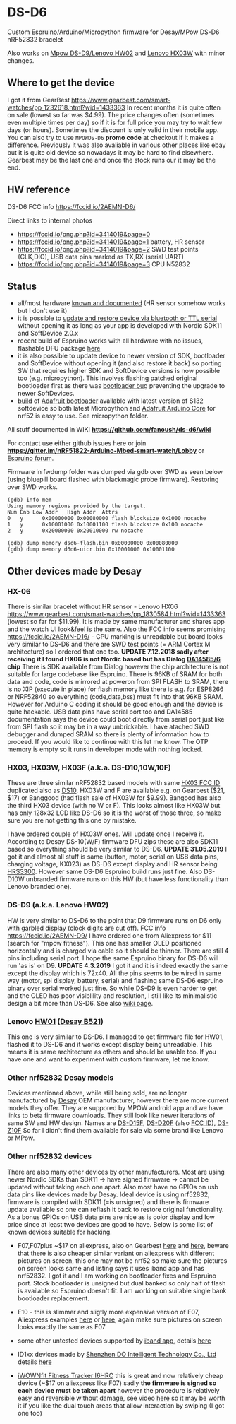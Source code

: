 # DS-D6
Custom Espruino/Arduino/Micropython firmware for Desay/MPow DS-D6 nRF52832 bracelet

Also works on [Mpow DS-D9/Lenovo HW02](https://github.com/fanoush/ds-d6/wiki/DS-D9) and [Lenovo HX03W](https://github.com/fanoush/ds-d6#hx03-hx03w-hx03f-aka-ds-d1010w10f) with minor changes.

## Where to get the device

I got it from GearBest https://www.gearbest.com/smart-watches/pp_1232618.html?wid=1433363 In recent months it is quite often on sale (lowest so far was $4.99). The price changes often (sometimes even multiple times per day) so if it is for full price you may try to wait few days (or hours). Sometimes the discount is only valid in their mobile app. You can also try to use `MPOWDS-D6` **promo code** at checkout if it makes a difference. Previously it was also avaliable in various other places like ebay but it is quite old device so nowadays it may be hard to find elsewhere. Gearbest may be the last one and once the stock runs our it may be the end. 

## HW reference
DS-D6 FCC info https://fccid.io/2AEMN-D6/

Direct links to internal photos
- https://fccid.io/png.php?id=3414019&page=0 
- https://fccid.io/png.php?id=3414019&page=1 battery, HR sensor
- https://fccid.io/png.php?id=3414019&page=2 SWD test points (CLK,DIO), USB data pins marked as TX,RX (serial UART)
- https://fccid.io/png.php?id=3414019&page=3 CPU N52832

## Status

- all/most hardware [known and documented](https://github.com/fanoush/ds-d6/wiki/Hardware) (HR sensor somehow works but I don't use it)
- it is possible to [update and restore device via bluetooth or TTL serial](https://github.com/fanoush/ds-d6/wiki/DFU-update) without opening it as long as your app is developed with Nordic SDK11 and SoftDevice 2.0.x
- recent build of Espruino works with all hardware with no issues, flashable DFU package [here](https://github.com/fanoush/ds-d6/tree/master/espruino/DFU)
- it is also possible to update device to newer version of SDK, bootloader and SoftDevice without opening it (and also restore it back) so porting SW that requires higher SDK and SoftDevice versions is now possible too (e.g. micropython). This involves flashing patched original bootloader first as there was [bootloader bug](https://devzone.nordicsemi.com/f/nordic-q-a/16774/updating-from-s132-v2-0-x-to-s132-v3-0-0-with-dual-bank-bootloader-from-sdk-v11-0-0-does-not-work) preventing the upgrade to newer SoftDevices.
- [build](https://github.com/fanoush/ds-d6/tree/master/micropython) of [Adafruit bootloader](https://github.com/adafruit/Adafruit_nRF52_Bootloader) available with latest version of S132 softdevice so both latest Micropython and [Adafruit Arduino Core](https://github.com/adafruit/Adafruit_nRF52_Arduino) for nrf52 is easy to use. See micropython folder.


All stuff documented in WIKI **https://github.com/fanoush/ds-d6/wiki**

For contact use either github issues here or join **https://gitter.im/nRF51822-Arduino-Mbed-smart-watch/Lobby** or [Espruino forum](http://forum.espruino.com/conversations/280747/).

Firmware in fwdump folder was dumped via gdb over SWD as seen below (using bluepill board flashed with blackmagic probe firmware). Restoring over SWD works.

```gdb
(gdb) info mem
Using memory regions provided by the target.
Num Enb Low Addr   High Addr  Attrs 
0   y      0x00000000 0x00080000 flash blocksize 0x1000 nocache 
1   y      0x10001000 0x10001100 flash blocksize 0x100 nocache 
2   y      0x20000000 0x20010000 rw nocache 

(gdb) dump memory dsd6-flash.bin 0x00000000 0x00080000
(gdb) dump memory d6d6-uicr.bin 0x10001000 0x10001100
```


## Other  devices made by Desay

### HX-06

There is similar bracelet without HR sensor - Lenovo HX06 https://www.gearbest.com/smart-watches/pp_1830584.html?wid=1433363 (lowest so far for $11.99). It is made by same manufacturer and shares app and the watch UI look&feel is the same. Also the FCC info seems promising https://fccid.io/2AEMN-D16/ - CPU marking is unreadable but board looks very similar to DS-D6 and there are SWD test points (= ARM Cortex M architecture) so I ordered that one too. **UPDATE 7.12.2018 sadly after receiving it I found HX06 is not Nordic based but has Dialog [DA14585/6](https://www.dialog-semiconductor.com/products/connectivity/bluetooth-low-energy/smartbond-da14585-and-da14586) chip** There is SDK available from Dialog however the chip architecture is not suitable for large codebase like Espruino.  There is 96KB of SRAM for both data and code, code is mirrored at poweron from SPI FLASH to SRAM, there is no XIP (execute in place) for flash memory like there is e.g. for ESP8266 or NRF52840 so everything (code,data,bss) must fit into that 96KB SRAM.  However for Arduino C coding it should be good enough and the device is quite hackable. USB data pins have serial port too and DA14585 documentation says the device could boot directly from serial port just like from SPI flash so it may be in a way unbrickable. I have atached SWD debugger and dumped SRAM so there is plenty of information how to proceed. If you would like to continue with this let me know. The OTP memory is empty so it runs in developer mode with nothing locked.

### HX03, HX03W, HX03F (a.k.a. DS-D10,10W,10F)
These are three similar nRF52832 based models with same [HX03 FCC ID](https://fccid.io/2AOYQ-HX03) duplicated also as [DS10](https://fccid.io/2AEMN-D10). HX03W and F are available e.g. on Gearbest ($21, $17) or Banggood (had flash sale of HX03W for $9.99). Bangood has also the third HX03 device (with no W or F). This looks almost like HX03W but has only 128x32 LCD like DS-D6 so it is the worst of those three, so make sure you are not getting this one by mistake.

I have ordered couple of HX03W ones. Will update once I receive it. According to Desay DS-10(W/F) firmware DFU zips these are also SDK11 based so everything should be very similar to DS-D6. **UPDATE 31.05.2019** I got it and almost all stuff is same (button, motor, serial on USB data pins, charging voltage, KX023) as DS-D6 except display and HR sensor being [HRS3300](http://www.tianyihexin.com/pic/file/20170627/20170627154877337733.pdf). However same DS-D6 Espruino build runs just fine. Also DS-D10W unbranded firmware runs on this HW (but have less functionality than Lenovo branded one).

### DS-D9 (a.k.a. Lenovo HW02)
HW is very similar to DS-D6 to the point that D9 firmware runs on D6 only with garbled display (clock digits are cut off). FCC info https://fccid.io/2AEMN-D9/ I have ordered one from Aliexpress for $11 (search for "mpow fitness"). This one has smaller OLED positioned horizontally and is charged via cable so it should be thinner. There are still 4 pins including serial port. I hope the same Espruino binary for DS-D6 will run 'as is' on D9. **UPDATE 4.3.2019** I got it and it is indeed exactly the same except the display which is 72x40. All the pins seems to be wired in same way (motor, spi display, battery, serial) and flashing same DS-D6 espruino binary over serial worked just fine. So while DS-D9 is even harder to get and the OLED has poor visiblility and resolution, I still like its minimalistic design a bit more than DS-D6. See also [wiki page](https://github.com/fanoush/ds-d6/wiki/DS-D9).

### Lenovo [HW01](https://fccid.io/2AEMN-HW01) ([Desay B521](https://fccid.io/2AEMN-B521))
This one is very similar to DS-D6. I managed to get firmware file for HW01, flashed it to DS-D6 and it works except display being unreadable. This means it is same architecture as others and should be usable too. If you have one and want to experiment with custom firmware, let me know.

### Other nrf52832 Desay models

Devices mentioned above, while still being sold, are no longer manufactured by [Desay](https://www.globalsources.com/si/AS/Desay-Infor/6008849906089/Homepage.htm) OEM manufacturer, however there are more current models they offer. They are suppored by MPOW android app and we have links to beta firmware downloads. They still look like newer iterations of same SW and HW design. Names are [DS-D15F](https://www.globalsources.com/si/AS/Desay-Infor/6008849906089/pdtl/smart-bracelet/1167004882.htm), [DS-D20F](https://www.globalsources.com/si/AS/Desay-Infor/6008849906089/pdtl/activity-tracker/1167004827.htm) (also [FCC ID](https://fccid.io/2AEMN-D20)), [DS-Z10F](https://www.globalsources.com/si/AS/Desay-Infor/6008849906089/pdtl/Smart-bracelet/1167004825.htm) So far I didn't find them available for sale via some brand like Lenovo or MPow.

### Other nrf52832 devices

There are also many other devices by other manufacturers. Most are using newer Nordic SDKs than SDK11 -> have signed firmware -> cannot be updated without taking each one apart. Also most have no GPIOs on usb data pins like devices made by Desay. Ideal device is using nrf52832, firmware is compiled with SDK11 (=is unsigned) and there is firmware update available so one can reflash it back to restore original functionality. As a bonus GPIOs on USB data pins are nice as is color display and low price since at least two devices are good to have.  Below is some list of known devices suitable for hacking. 

- F07,F07plus ~$17 on aliexpress, also on Gearbest [here](https://www.gearbest.com/smart-watches/pp_1231729.html?wid=1433363) and [here](https://www.gearbest.com/smart-watches/pp_009307252051.html), beware that there is also cheaper similar variant on aliexpress with different pictures on screen, this one may not be nrf52 so make sure the pictures on screen looks same and listing says it uses iband app and has nrf52832. I got it and I am working on bootloader fixes and Espruino port. Stock bootloader is unsigned but dual banked so only half of flash is available so Espruino doesn't fit. I am working on suitable single bank bootloader replacement.

- F10 - this is slimmer and sligtly more expensive version of F07, Aliexpress examples [here](https://www.aliexpress.com/item/32864537037.html) or [here](https://www.aliexpress.com/item/32867894249.html), again make sure pictures on screen looks exactly the same as F07

- some other untested devices supported by [iband app](https://play.google.com/store/apps/details?id=com.manridy.iband&hl=en), details [here](http://forum.espruino.com/comments/14746917/)

- ID1xx devices made by [Shenzhen DO Intelligent Technology Co., Ltd](https://fccid.io/2AHFT) details [here](http://forum.espruino.com/comments/14731598/)

- [iWOWNfit Fitness Tracker I6HRC](https://fccid.io/2AKPH-I6HRC/) this is great and now relatively cheap device (~$17 on aliexpress like F07) sadly **the firmware is signed so each device must be taken apart** however the procedure is relatively easy and reversible without damage, see video [here](https://www.youtube.com/watch?v=0Fu-VSuKHEg) so it may be worth it if you like the dual touch areas that allow interaction by swiping (I got one too)
